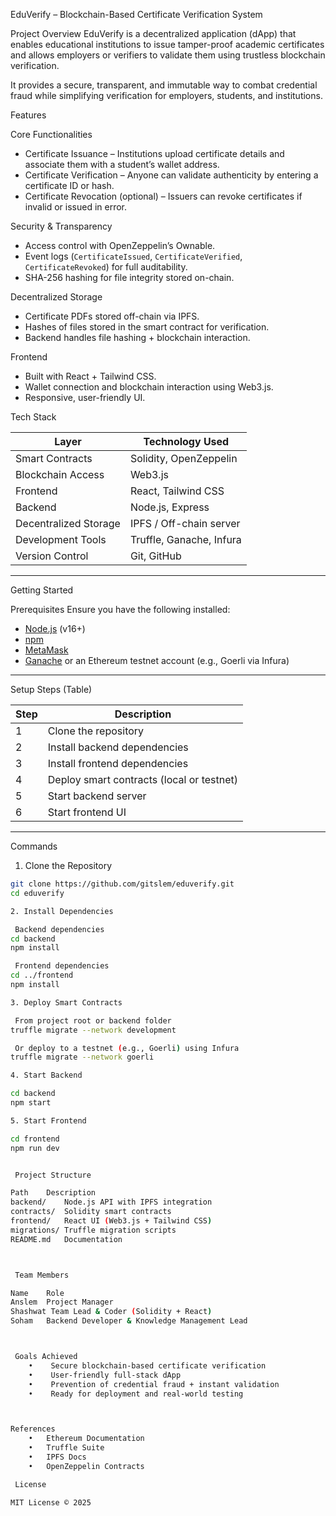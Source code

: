  EduVerify – Blockchain-Based Certificate Verification System

 Project Overview
EduVerify is a decentralized application (dApp) that enables educational institutions to issue tamper-proof academic certificates and allows employers or verifiers to validate them using trustless blockchain verification.  

It provides a secure, transparent, and immutable way to combat credential fraud while simplifying verification for employers, students, and institutions.  


 Features

 Core Functionalities
- Certificate Issuance – Institutions upload certificate details and associate them with a student’s wallet address.  
- Certificate Verification – Anyone can validate authenticity by entering a certificate ID or hash.  
- Certificate Revocation (optional) – Issuers can revoke certificates if invalid or issued in error.  

 Security & Transparency
- Access control with OpenZeppelin’s Ownable.  
- Event logs (`CertificateIssued`, `CertificateVerified`, `CertificateRevoked`) for full auditability.  
- SHA-256 hashing for file integrity stored on-chain.  

 Decentralized Storage
- Certificate PDFs stored off-chain via IPFS.  
- Hashes of files stored in the smart contract for verification.  
- Backend handles file hashing + blockchain interaction.  

 Frontend
- Built with React + Tailwind CSS.  
- Wallet connection and blockchain interaction using Web3.js.  
- Responsive, user-friendly UI.  



 Tech Stack

| Layer                | Technology Used |
|----------------------|-----------------|
| Smart Contracts      | Solidity, OpenZeppelin |
| Blockchain Access    | Web3.js |
| Frontend             | React, Tailwind CSS |
| Backend              | Node.js, Express |
| Decentralized Storage| IPFS / Off-chain server |
| Development Tools    | Truffle, Ganache, Infura |
| Version Control      | Git, GitHub |

---

Getting Started

 Prerequisites
Ensure you have the following installed:  
- [Node.js](https://nodejs.org/) (v16+)  
- [npm](https://www.npmjs.com/)  
- [MetaMask](https://metamask.io/)  
- [Ganache](https://trufflesuite.com/ganache/) or an Ethereum testnet account (e.g., Goerli via Infura)  

---

 Setup Steps (Table)

| Step | Description |
|------|-------------|
| 1 | Clone the repository |
| 2 | Install backend dependencies |
| 3 | Install frontend dependencies |
| 4 | Deploy smart contracts (local or testnet) |
| 5 | Start backend server |
| 6 | Start frontend UI |

---

 Commands

1. Clone the Repository
```bash
git clone https://github.com/gitslem/eduverify.git
cd eduverify

2. Install Dependencies

 Backend dependencies
cd backend
npm install

 Frontend dependencies
cd ../frontend
npm install

3. Deploy Smart Contracts

 From project root or backend folder
truffle migrate --network development

 Or deploy to a testnet (e.g., Goerli) using Infura
truffle migrate --network goerli

4. Start Backend

cd backend
npm start

5. Start Frontend

cd frontend
npm run dev


 Project Structure

Path	Description
backend/	Node.js API with IPFS integration
contracts/	Solidity smart contracts
frontend/	React UI (Web3.js + Tailwind CSS)
migrations/	Truffle migration scripts
README.md	Documentation



 Team Members

Name	Role
Anslem	Project Manager
Shashwat Team Lead & Coder (Solidity + React)
Soham	Backend Developer & Knowledge Management Lead



 Goals Achieved
	•	 Secure blockchain-based certificate verification
	•	 User-friendly full-stack dApp
	•	 Prevention of credential fraud + instant validation
	•	 Ready for deployment and real-world testing



References
	•	Ethereum Documentation
	•	Truffle Suite
	•	IPFS Docs
	•	OpenZeppelin Contracts

 License

MIT License © 2025
